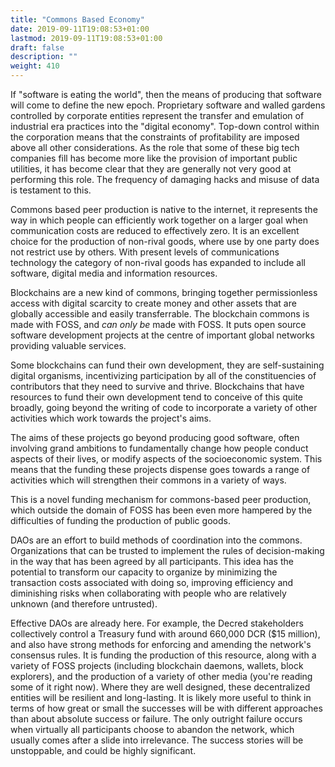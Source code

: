 ```yaml
---
title: "Commons Based Economy"
date: 2019-09-11T19:08:53+01:00
lastmod: 2019-09-11T19:08:53+01:00
draft: false
description: ""
weight: 410
---
```


If "software is eating the world", then the means of producing that software will come to define the new epoch. Proprietary software and walled gardens controlled by corporate entities represent the transfer and emulation of industrial era practices into the "digital economy". Top-down control within the corporation means that the constraints of profitability are imposed above all other considerations. As the role that some of these big tech companies fill has become more like the provision of important public utilities, it has become clear that they are generally not very good at performing this role. The frequency of damaging hacks and misuse of data is testament to this.

Commons based peer production is native to the internet, it represents the way in which people can efficiently work together on a larger goal when communication costs are reduced to effectively zero. It is an excellent choice for the production of non-rival goods, where use by one party does not restrict use by others. With present levels of communications technology the category of non-rival goods has expanded to include all software, digital media and information resources.

Blockchains are a new kind of commons, bringing together permissionless access with digital scarcity to create money and other assets that are globally accessible and easily transferrable. The blockchain commons is made with FOSS, and *can only be* made with FOSS. It puts open source software development projects at the centre of important global networks providing valuable services. 

Some blockchains can fund their own development, they are self-sustaining digital organisms, incentivizing participation by all of the constituencies of contributors that they need to survive and thrive. Blockchains that have resources to fund their own development tend to conceive of this quite broadly, going beyond the writing of code to incorporate a variety of other activities which work towards the project's aims. 

The aims of these projects go beyond producing good software, often involving grand ambitions to fundamentally change how people conduct aspects of their lives, or modify aspects of the socioeconomic system. This means that the funding these projects dispense goes towards a range of activities which will strengthen their commons in a variety of ways. 

This is a novel funding mechanism for commons-based peer production, which outside the domain of FOSS has been even more hampered by the difficulties of funding the production of public goods.

DAOs are an effort to build methods of coordination into the commons. Organizations that can be trusted to implement the rules of decision-making in the way that has been agreed by all participants. This idea has the potential to transform our capacity to organize by minimizing the transaction costs associated with doing so, improving efficiency and diminishing risks when collaborating with people who are relatively unknown (and therefore untrusted). 

Effective DAOs are already here. For example, the Decred stakeholders collectively control a Treasury fund with around 660,000 DCR ($15 million), and also have strong methods for enforcing and amending the network's consensus rules. It is funding the production of this resource, along with a variety of FOSS projects (including blockchain daemons, wallets, block explorers), and the production of a variety of other media (you're reading some of it right now). Where they are well designed, these decentralized entities will be resilient and long-lasting. It is likely more useful to think in terms of how great or small the successes will be with different approaches than about absolute success or failure. The only outright failure occurs when virtually all participants choose to abandon the network, which usually comes after a slide into irrelevance. The success stories will be unstoppable, and could be highly significant.

